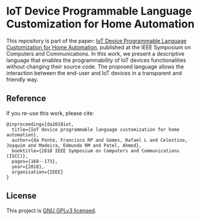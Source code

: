 # IoT Device Programmable Language Customization for Home Automation

This repository is part of the paper: [IoT Device Programmable Language Customization for Home Automation](https://ieeexplore.ieee.org/abstract/document/8538503), published at the IEEE Symposium on Computers and Communications. In this work, we present a descriptive language that enables the programmability of IoT devices functionalities without changing their source code. The proposed language allows the interaction between the end-user and IoT devices in a transparent and friendly way.

## Reference

If you re-use this work, please cite:

```
@inproceedings{da2018iot,
  title={IoT device programmable language customization for home automation},
  author={da Ponte, Francisco RP and Gomes, Rafael L and Celestino, Joaquim and Madeira, Edmundo RM and Patel, Ahmed},
  booktitle={2018 IEEE Symposium on Computers and Communications (ISCC)},
  pages={168--173},
  year={2018},
  organization={IEEE}
}
```

## License

This project is [GNU GPLv3 licensed](./LICENSE).